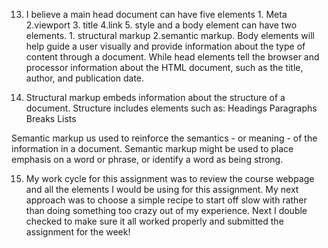 13. I believe a main head document can have five elements 1. Meta 2.viewport 3. title 4.link 5. style and a body element can have two elements. 1. structural markup 2.semantic markup. Body elements will help guide a user visually and provide information about the type of content through a document. While head elements tell the browser and processor information about the HTML document, such as the title, author, and publication date.


14. Structural markup embeds information about the structure of a document. Structure includes elements such as:
Headings
Paragraphs
Breaks
Lists

Semantic markup us used to reinforce the semantics - or meaning - of the information in a document. Semantic markup might be used to place emphasis on a word or phrase, or identify a word as being strong.

15. My work cycle for this assignment was to review the course webpage and all the elements I would be using for this assignment. My next approach was to choose a simple recipe to start off slow with rather than doing something too crazy out of my experience. Next I double checked to make sure it all worked properly and submitted the assignment for the week!
